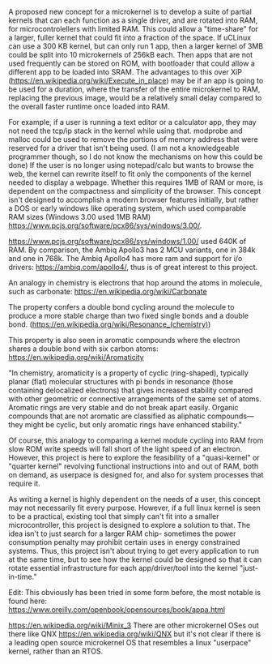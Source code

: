 A proposed new concept for a microkernel is to develop a suite of partial kernels that can each function as a single driver, and are rotated into RAM, for microcontrolellers with limited RAM. This could allow a "time-share" for a larger, fuller kernel that could fit into a fraction of the space. If uCLinux can use a 300 KB kernel, but can only run 1 app, then a larger kernel of 3MB could be split into 10 microkernels of 256kB each. Then apps that are not used frequently can be stored on ROM, with bootloader that could allow a different app to be loaded into SRAM. The advantages to this over XiP (https://en.wikipedia.org/wiki/Execute_in_place) may be if an app is going to be used for a duration, where the transfer of the entire microkernel to RAM, replacing the previous image, would be a relatively small delay compared to the overall faster runtime once loaded into RAM. 

For example, if a user is running a text editor or a calculator app, they may not need the tcp/ip stack in the kernel while using that. modprobe and malloc could be used to remove the portions of memory address that were reserved for a driver that isn't being used. (I am not a knowledgeable programmer though, so I do not know the mechanisms on how this could be done) If the user is no longer using notepad/calc but wants to browse the web, the kernel can rewrite itself to fit only the components of the kernel needed to display a webpage. Whether this requires 1MB of RAM or more, is dependent on the compactness and simplicity of the browser. This concept isn't designed to accomplish a modern browser features initially, but rather a DOS or early windows like operating system, which used comparable RAM sizes (Windows 3.00 used 1MB RAM) https://www.pcjs.org/software/pcx86/sys/windows/3.00/.

https://www.pcjs.org/software/pcx86/sys/windows/1.00/ used 640K of RAM. By comparison, the Ambiq Apollo3 has 2 MCU variants, one in 384k and one in 768k. The Ambiq Apollo4 has more ram and support for i/o drivers: https://ambiq.com/apollo4/, thus is of great interest to this project.

An analogy in chemistry is electrons that hop around the atoms in molecule, such as carbonate: https://en.wikipedia.org/wiki/Carbonate

The property confers a double bond cycling around the molecule to produce a more stable charge than two fixed single bonds and a double bond.  (https://en.wikipedia.org/wiki/Resonance_(chemistry))

This property is also seen in aromatic compounds where the electron shares a double bond with six carbon atoms: https://en.wikipedia.org/wiki/Aromaticity

"In chemistry, aromaticity is a property of cyclic (ring-shaped), typically planar (flat) molecular structures with pi bonds in resonance (those containing delocalized electrons) that gives increased stability compared with other geometric or connective arrangements of the same set of atoms. Aromatic rings are very stable and do not break apart easily. Organic compounds that are not aromatic are classified as aliphatic compounds—they might be cyclic, but only aromatic rings have enhanced stability."

Of course, this analogy to comparing a kernel module cycling into RAM from slow ROM write speeds will fall short of the light speed of an electron. However, this project is here to explore the feasibility of a "quasi-kernel" or "quarter kernel" revolving functional instructions into and out of RAM, both on demand, as userpace is designed for, and also for system processes that require it.

As writing a kernel is highly dependent on the needs of a user, this concept may not necessarily fit every purpose. However, if a full linux kernel is seen to be a practical, existing tool that simply can't fit into a smaller microcontroller, this project is designed to explore a solution to that. The idea isn't to just search for a larger RAM chip- sometimes the power consumption penalty may prohibit certain uses in energy constrained systems. Thus, this project isn't about trying to get every application to run at the same time, but to see how the kernel could be designed so that it can rotate essential infrastructure for each app/driver/tool into the kernel "just-in-time."

Edit: This obviously has been tried in some form before, the most notable is found here: https://www.oreilly.com/openbook/opensources/book/appa.html

https://en.wikipedia.org/wiki/Minix_3 
There are other microkernel OSes out there like QNX https://en.wikipedia.org/wiki/QNX but it's not clear if there is a leading open source microkernel OS that resembles a linux "userpace" kernel, rather than an RTOS.
